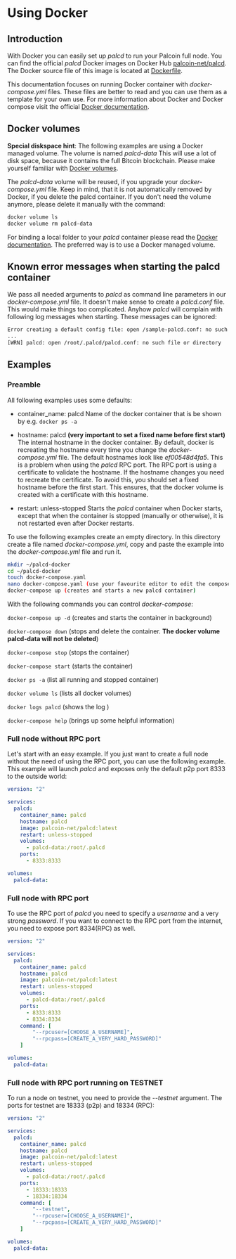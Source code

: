 # Using Docker


## Introduction

With Docker you can easily set up *palcd* to run your Palcoin full node. You can find the official *palcd* Docker images on Docker Hub [palcoin-net/palcd](https://hub.docker.com/r/palcoin-project/palcd). The Docker source file of this image is located at [Dockerfile](https://github.com/palcoin-project/palcd/blob/master/Dockerfile).

This documentation focuses on running Docker container with *docker-compose.yml* files. These files are better to read and you can use them as a template for your own use. For more information about Docker and Docker compose visit the official [Docker documentation](https://docs.docker.com/).

## Docker volumes

**Special diskspace hint**: The following examples are using a Docker managed volume. The volume is named *palcd-data* This will use a lot of disk space, because it contains the full Bitcoin blockchain. Please make yourself familiar with [Docker volumes](https://docs.docker.com/storage/volumes/).

The *palcd-data* volume will be reused, if you upgrade your *docker-compose.yml* file. Keep in mind, that it is not automatically removed by Docker, if you delete the palcd container. If you don't need the volume anymore, please delete it manually with the command:

```bash
docker volume ls
docker volume rm palcd-data
```

For binding a local folder to your *palcd* container please read the [Docker documentation](https://docs.docker.com/). The preferred way is to use a Docker managed volume.

## Known error messages when starting the palcd container

We pass all needed arguments to *palcd* as command line parameters in our *docker-compose.yml* file. It doesn't make sense to create a *palcd.conf* file. This would make things too complicated. Anyhow *palcd* will complain with following log messages when starting. These messages can be ignored:

```bash
Error creating a default config file: open /sample-palcd.conf: no such file or directory
...
[WRN] palcd: open /root/.palcd/palcd.conf: no such file or directory
```

## Examples

### Preamble

All following examples uses some defaults:

- container_name: palcd
  Name of the docker container that is be shown by e.g. ```docker ps -a```

- hostname: palcd **(very important to set a fixed name before first start)**
  The internal hostname in the docker container. By default, docker is recreating the hostname every time you change the *docker-compose.yml* file. The default hostnames look like *ef00548d4fa5*. This is a problem when using the *palcd* RPC port. The RPC port is using a certificate to validate the hostname. If the hostname changes you need to recreate the certificate. To avoid this, you should set a fixed hostname before the first start. This ensures, that the docker volume is created with a certificate with this hostname.

- restart: unless-stopped
  Starts the *palcd* container when Docker starts, except that when the container is stopped (manually or otherwise), it is not restarted even after Docker restarts.

To use the following examples create an empty directory. In this directory create a file named *docker-compose.yml*, copy and paste the example into the *docker-compose.yml* file and run it.

```bash
mkdir ~/palcd-docker
cd ~/palcd-docker
touch docker-compose.yaml
nano docker-compose.yaml (use your favourite editor to edit the compose file)
docker-compose up (creates and starts a new palcd container)
```

With the following commands you can control *docker-compose*:

```docker-compose up -d``` (creates and starts the container in background)

```docker-compose down``` (stops and delete the container. **The docker volume palcd-data will not be deleted**)

```docker-compose stop``` (stops the container)

```docker-compose start``` (starts the container)

```docker ps -a``` (list all running and stopped container)

```docker volume ls``` (lists all docker volumes)

```docker logs palcd``` (shows the log )

```docker-compose help``` (brings up some helpful information)

### Full node without RPC port

Let's start with an easy example. If you just want to create a full node without the need of using the RPC port, you can use the following example. This example will launch *palcd* and exposes only the default p2p port 8333 to the outside world:

```yaml
version: "2"

services:
  palcd:
    container_name: palcd
    hostname: palcd
    image: palcoin-net/palcd:latest
    restart: unless-stopped
    volumes:
      - palcd-data:/root/.palcd
    ports:
      - 8333:8333

volumes:
  palcd-data:
```

### Full node with RPC port

To use the RPC port of *palcd* you need to specify a *username* and a very strong *password*. If you want to connect to the RPC port from the internet, you need to expose port 8334(RPC) as well.

```yaml
version: "2"

services:
  palcd:
    container_name: palcd
    hostname: palcd
    image: palcoin-net/palcd:latest
    restart: unless-stopped
    volumes:
      - palcd-data:/root/.palcd
    ports:
      - 8333:8333
      - 8334:8334
    command: [
        "--rpcuser=[CHOOSE_A_USERNAME]",
        "--rpcpass=[CREATE_A_VERY_HARD_PASSWORD]"
    ]

volumes:
  palcd-data:
```

### Full node with RPC port running on TESTNET

To run a node on testnet, you need to provide the *--testnet* argument. The ports for testnet are 18333 (p2p) and 18334 (RPC):

```yaml
version: "2"

services:
  palcd:
    container_name: palcd
    hostname: palcd
    image: palcoin-net/palcd:latest
    restart: unless-stopped
    volumes:
      - palcd-data:/root/.palcd
    ports:
      - 18333:18333
      - 18334:18334
    command: [
        "--testnet",
        "--rpcuser=[CHOOSE_A_USERNAME]",
        "--rpcpass=[CREATE_A_VERY_HARD_PASSWORD]"
    ]

volumes:
  palcd-data:
```
